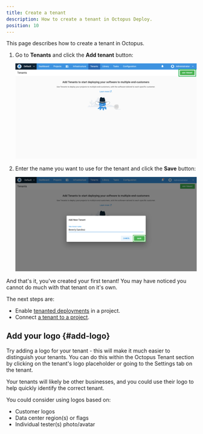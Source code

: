 ```yaml
---
title: Create a tenant
description: How to create a tenant in Octopus Deploy.
position: 10
---
```


This page describes how to create a tenant in Octopus.

1. Go to **Tenants** and click the **Add tenant** button:

   ![](images/add-new-tenant.png "width=500")

2. Enter the name you want to use for the tenant and click the **Save** button:

    ![](images/creating-new-tenant.png "width=500")

And that's it, you've created your first tenant! You may have noticed you cannot do much with that tenant on it's own.

The next steps are:
- Enable [tenanted deployments](/docs/tenants/enable-tenanted-deployments.md) in a project.
- Connect [a tenant to a project](/docs/tenants/connecting-projects.md).

## Add your logo {#add-logo}

Try adding a logo for your tenant - this will make it much easier to distinguish your tenants. You can do this within the Octopus Tenant section by clicking on the tenant's logo placeholder or going to the Settings tab on the tenant.

Your tenants will likely be other businesses, and you could use their logo to help quickly identify the correct tenant.

You could consider using logos based on:

- Customer logos
- Data center region(s) or flags
- Individual tester(s) photo/avatar